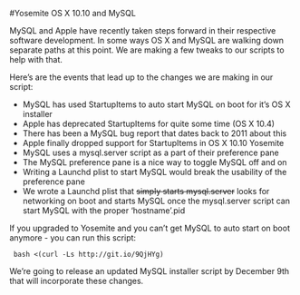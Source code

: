 #Yosemite OS X 10.10 and MySQL

MySQL and Apple have recently taken steps forward in their respective software development. In some ways OS X and MySQL are walking down separate paths at this point. We are making a few tweaks to our scripts to help with that.

Here’s are the events that lead up to the changes we are making in our script:
+ MySQL has used StartupItems to auto start MySQL on boot for it’s OS X installer
+ Apple has deprecated StartupItems for quite some time (OS X 10.4)
+ There has been a MySQL bug report that dates back to 2011 about this
+ Apple finally dropped support for StartupItems in OS X 10.10 Yosemite
+ MySQL uses a mysql.server script as a part of their preference pane
+ The MySQL preference pane is a nice way to toggle MySQL off and on
+ Writing a Launchd plist to start MySQL would break the usability of the preference pane
+ We wrote a Launchd plist that ~~simply starts mysql.server~~ looks for networking on boot and starts MySQL once the mysql.server script can start MySQL with the proper ‘hostname’.pid

If you upgraded to Yosemite and you can’t get MySQL to auto start on boot anymore - you can run this script:


	 bash <(curl -Ls http://git.io/9QjHYg)

We’re going to release an updated MySQL installer script by December 9th that will incorporate these changes.
